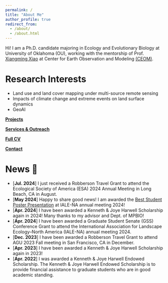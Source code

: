 ```yaml
---
permalink: /
title: "About Me"
author_profile: true
redirect_from: 
  - /about/
  - /about.html
---
```


Hi! I am a Ph.D. candidate majoring in Ecology and Evolutionary Biology at University of Oklahoma (OU), working with the mentorship of Prof. [Xiangming Xiao](https://scholar.google.com/citations?user=71350TcAAAAJ&hl=en) at Center for Earth Observation and Modeling [(CEOM)](https://www.ceom.ou.edu/).

Research Interests
======
 - Land use and land cover mapping under multi-source remote sensing
 - Impacts of climate change and extreme events on land surface dynamics
 - GeoAI

**[Projects](https://rszcc.github.io//projects/)**

**[Services & Outreach](https://rszcc.github.io//services/)**

**[Full CV](https://rszcc.github.io//cv/)**

**[Contact](https://rszcc.github.io//contact/)**

News 🌟
======
 - [**Jul. 2024**] I just received a Robberson Travel Grant to attend the Ecological Society of America (ESA) 2024 Annual Meeting in Long Beach, CA in August.
 - [**May 2024**] Happy to share good news! I am awarded the [Best Student Poster Presentation](https://www.ialena.org/awards.html) at IALE-NA annual meeting 2024!
 - [**Apr. 2024**] I have been awarded a Kenneth & Joye Harwell Scholarship again in 2024! Many thanks to my advisor and Dept. of MPBIO!
 - [**Apr. 2024**] I have been awarded a Graduate Student Senate (GSS) Conference Grant to attend the International Association for Landscape Ecology–North America (IALE-NA) annual meeting 2024.
 - [**Dec. 2023**] I have been awarded a Robberson Travel Grant to attend AGU 2023 Fall meeting in San Francisco, CA in December.
 - [**Apr. 2023**] I have been awarded a Kenneth & Joye Harwell Scholarship again in 2023!
 - [**Apr. 2022**] I was awarded a Kenneth & Joye Harwell Endowed Scholarship. The Kenneth & Joye Harwell Endowed Scholarship is to provide financial assistance to graduate students who are in good academic standing.
